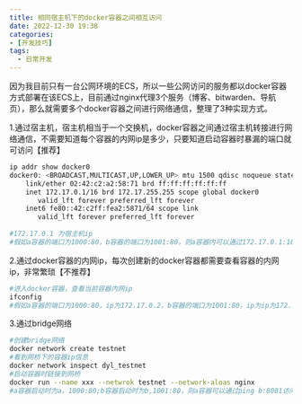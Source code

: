 ```yaml
---
title: 相同宿主机下的docker容器之间相互访问
date: 2022-12-30 19:38
categories: 
- [开发技巧]
tags:
  - 日常开发
---
```

因为我目前只有一台公网环境的ECS，所以一些公网访问的服务都以docker容器方式部署在该ECS上，目前通过nginx代理3个服务（博客、bitwarden、导航页），那么就需要多个docker容器之间进行网络通信，整理了3种实现方式。
<!--more-->
1.通过宿主机，宿主机相当于一个交换机，docker容器之间通过宿主机转接进行网络通信，不需要知道每个容器的内网ip是多少，只要知道启动容器时暴漏的端口就可访问【推荐】

~~~sh
ip addr show docker0
docker0: <BROADCAST,MULTICAST,UP,LOWER_UP> mtu 1500 qdisc noqueue state UP group default 
    link/ether 02:42:c2:a2:58:71 brd ff:ff:ff:ff:ff:ff
    inet 172.17.0.1/16 brd 172.17.255.255 scope global docker0
       valid_lft forever preferred_lft forever
    inet6 fe80::42:c2ff:fea2:5871/64 scope link 
       valid_lft forever preferred_lft forever
       
#172.17.0.1 为宿主机ip
#假如a容器的端口为1000:80，b容器的端口为1001:80，则a容器内可以通过172.17.0.1:1001访问到b容器
~~~

2.通过docker容器的内网ip，每次创建新的docker容器都需要查看容器的内网ip，非常繁琐【不推荐】

~~~sh
#进入docker容器，查看当前容器内网ip
ifconfig
#假如a容器的端口为1000:80，ip为172.17.0.2，b容器的端口为1001:80，ip为ip为172.17.0.3，则a容器内可以通过172.17.0.3:80访问到b容器
~~~

3.通过bridge网络

~~~sh
#创建bridge网络
docker network create testnet
#看到网桥下的容器ip信息
docker network inspect dyl_testnet
#启动容器时链接到网桥
docker run --name xxx --netwrok testnet --network-aloas nginx
#a容器启动时为a，1000:80;b容器启动时为b,1001:80，则a容器可以通过ping b:8081访问
~~~

